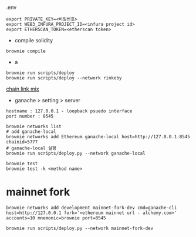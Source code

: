.env 
```config
export PRIVATE_KEY=<비밀번호>
export WEB3_INFURA_PROJECT_ID=<infura project id>
export ETHERSCAN_TOKEN=<etherscan token>
```


- compile solidity
```
brownie compile
```
- a

```
brownie run scripts/deploy
brownie run scripts/deploy --network rinkeby
```
[chain link mix](https://github.com/smartcontractkit/chainlink-mix)


- ganache > setting > server
```
hostname : 127.0.0.1 - loopback psuedo interface
port number : 8545

```

```
brownie networks list
# add ganache-local
brownie networks add Ethereum ganache-local host=http://127.0.0.1:8545 chainid=5777
# ganache-local 실행
brownie run scripts/deploy.py --network ganache-local

```

```
brownie test
brownie test -k <method name>
```
# mainnet fork
```
brownie networks add development mainnet-fork-dev cmd=ganache-cli host=http://127.0.0.1 fork='<ethereum mainnet url - alchemy.com>' accounts=10 mnemonic=brownie port=8545
```
```
brownie run scripts/deploy.py --network mainnet-fork-dev
```